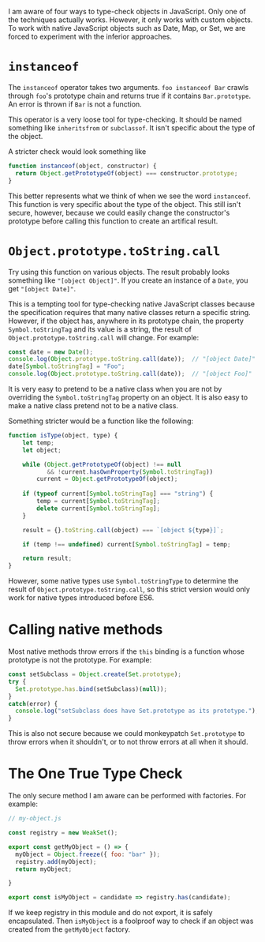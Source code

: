 I am aware of four ways to type-check objects in JavaScript. Only one of the techniques actually works. However, it only works with custom objects. To work with native JavaScript objects such as Date, Map, or Set, we are forced to experiment with the inferior approaches.

# `instanceof`

The `instanceof` operator takes two arguments. `foo instanceof Bar` crawls through `foo`'s prototype chain and returns true if it contains `Bar.prototype`. An error is thrown if `Bar` is not a function.

This operator is a very loose tool for type-checking. It should be named something like `inheritsfrom` or `subclassof`. It isn't specific about the type of the object.

A stricter check would look something like

```javascript 
function instanceof(object, constructor) {
  return Object.getPrototypeOf(object) === constructor.prototype;
}
```

This better represents what we think of when we see the word `instanceof`. This function is very specific about the type of the object. This still isn't secure, however, because we could easily change the constructor's prototype before calling this function to create an artifical result.

# `Object.prototype.toString.call`

Try using this function on various objects. The result probably looks something like `"[object Object]"`. If you create an instance of a `Date`, you get `"[object Date]"`.

This is a tempting tool for type-checking native JavaScript classes because the specification requires that many native classes return a specific string. However, if the object has, anywhere in its prototype chain, the property `Symbol.toStringTag` and its value is a string, the result of `Object.prototype.toString.call` will change. For example:

```javascript
const date = new Date();
console.log(Object.prototype.toString.call(date));  // "[object Date]"
date[Symbol.toStringTag] = "Foo";
console.log(Object.prototype.toString.call(date));  // "[object Foo]"
```

It is very easy to pretend to be a native class when you are not by overriding the `Symbol.toStringTag` property on an object. It is also easy to make a native class pretend not to be a native class.

Something stricter would be a function like the following:

```javascript
function isType(object, type) {
    let temp;
    let object;

    while (Object.getPrototypeOf(object) !== null 
           && !current.hasOwnProperty(Symbol.toStringTag))
        current = Object.getPrototypeOf(object);
    
    if (typeof current[Symbol.toStringTag] === "string") {
        temp = current[Symbol.toStringTag];
        delete current[Symbol.toStringTag];
    }

    result = {}.toString.call(object) === `[object ${type}]`;

    if (temp !== undefined) current[Symbol.toStringTag] = temp;

    return result;
}
```

However, some native types use `Symbol.toStringType` to determine the result of `Object.prototype.toString.call`, so this strict version would only work for native types introduced before ES6.

# Calling native methods

Most native methods throw errors if the `this` binding is a function whose prototype is not the prototype. For example:

```javascript
const setSubclass = Object.create(Set.prototype);
try {
  Set.prototype.has.bind(setSubclass)(null));
}
catch(error) {
  console.log("setSubclass does have Set.prototype as its prototype.");
}
```

This is also not secure because we could monkeypatch `Set.prototype` to throw errors when it shouldn't, or to not throw errors at all when it should.

# The One True Type Check

The only secure method I am aware can be performed with factories. For example:

```javascript
// my-object.js

const registry = new WeakSet();

export const getMyObject = () => {
  myObject = Object.freeze({ foo: "bar" });
  registry.add(myObject);
  return myObject;

}

export const isMyObject = candidate => registry.has(candidate);
```

If we keep registry in this module and do not export, it is safely encapsulated. Then `isMyObject` is a foolproof way to check if an object was created from the `getMyObject` factory.
